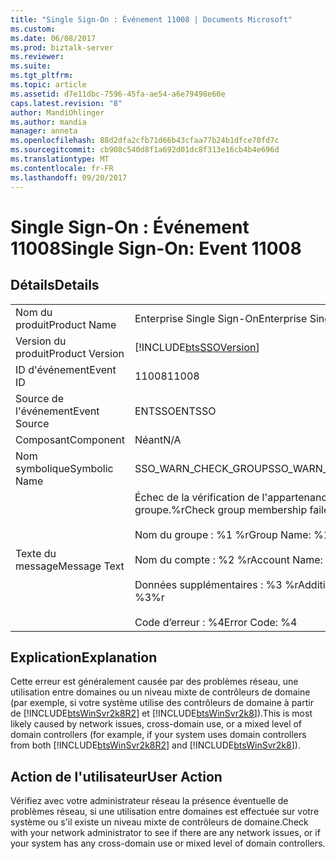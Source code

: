 ```yaml
---
title: "Single Sign-On : Événement 11008 | Documents Microsoft"
ms.custom: 
ms.date: 06/08/2017
ms.prod: biztalk-server
ms.reviewer: 
ms.suite: 
ms.tgt_pltfrm: 
ms.topic: article
ms.assetid: d7e11dbc-7596-45fa-ae54-a6e79498e60e
caps.latest.revision: "8"
author: MandiOhlinger
ms.author: mandia
manager: anneta
ms.openlocfilehash: 88d2dfa2cfb71d66b43cfaa77b24b1dfce70fd7c
ms.sourcegitcommit: cb908c540d8f1a692d01dc8f313e16cb4b4e696d
ms.translationtype: MT
ms.contentlocale: fr-FR
ms.lasthandoff: 09/20/2017
---
```

# <a name="single-sign-on-event-11008"></a><span data-ttu-id="11dfa-102">Single Sign-On : Événement 11008</span><span class="sxs-lookup"><span data-stu-id="11dfa-102">Single Sign-On: Event 11008</span></span>
## <a name="details"></a><span data-ttu-id="11dfa-103">Détails</span><span class="sxs-lookup"><span data-stu-id="11dfa-103">Details</span></span>  
  
|||  
|-|-|  
|<span data-ttu-id="11dfa-104">Nom du produit</span><span class="sxs-lookup"><span data-stu-id="11dfa-104">Product Name</span></span>|<span data-ttu-id="11dfa-105">Enterprise Single Sign-On</span><span class="sxs-lookup"><span data-stu-id="11dfa-105">Enterprise Single Sign-On</span></span>|  
|<span data-ttu-id="11dfa-106">Version du produit</span><span class="sxs-lookup"><span data-stu-id="11dfa-106">Product Version</span></span>|[!INCLUDE[btsSSOVersion](../includes/btsssoversion-md.md)]|  
|<span data-ttu-id="11dfa-107">ID d'événement</span><span class="sxs-lookup"><span data-stu-id="11dfa-107">Event ID</span></span>|<span data-ttu-id="11dfa-108">11008</span><span class="sxs-lookup"><span data-stu-id="11dfa-108">11008</span></span>|  
|<span data-ttu-id="11dfa-109">Source de l'événement</span><span class="sxs-lookup"><span data-stu-id="11dfa-109">Event Source</span></span>|<span data-ttu-id="11dfa-110">ENTSSO</span><span class="sxs-lookup"><span data-stu-id="11dfa-110">ENTSSO</span></span>|  
|<span data-ttu-id="11dfa-111">Composant</span><span class="sxs-lookup"><span data-stu-id="11dfa-111">Component</span></span>|<span data-ttu-id="11dfa-112">Néant</span><span class="sxs-lookup"><span data-stu-id="11dfa-112">N/A</span></span>|  
|<span data-ttu-id="11dfa-113">Nom symbolique</span><span class="sxs-lookup"><span data-stu-id="11dfa-113">Symbolic Name</span></span>|<span data-ttu-id="11dfa-114">SSO_WARN_CHECK_GROUP</span><span class="sxs-lookup"><span data-stu-id="11dfa-114">SSO_WARN_CHECK_GROUP</span></span>|  
|<span data-ttu-id="11dfa-115">Texte du message</span><span class="sxs-lookup"><span data-stu-id="11dfa-115">Message Text</span></span>|<span data-ttu-id="11dfa-116">Échec de la vérification de l'appartenance à un groupe.%r</span><span class="sxs-lookup"><span data-stu-id="11dfa-116">Check group membership failed.%r</span></span><br /><br /> <span data-ttu-id="11dfa-117">Nom du groupe : %1 %r</span><span class="sxs-lookup"><span data-stu-id="11dfa-117">Group Name: %1%r</span></span><br /><br /> <span data-ttu-id="11dfa-118">Nom du compte : %2 %r</span><span class="sxs-lookup"><span data-stu-id="11dfa-118">Account Name: %2%r</span></span><br /><br /> <span data-ttu-id="11dfa-119">Données supplémentaires : %3 %r</span><span class="sxs-lookup"><span data-stu-id="11dfa-119">Additional Data: %3%r</span></span><br /><br /> <span data-ttu-id="11dfa-120">Code d’erreur : %4</span><span class="sxs-lookup"><span data-stu-id="11dfa-120">Error Code: %4</span></span>|  
  
## <a name="explanation"></a><span data-ttu-id="11dfa-121">Explication</span><span class="sxs-lookup"><span data-stu-id="11dfa-121">Explanation</span></span>  
 <span data-ttu-id="11dfa-122">Cette erreur est généralement causée par des problèmes réseau, une utilisation entre domaines ou un niveau mixte de contrôleurs de domaine (par exemple, si votre système utilise des contrôleurs de domaine à partir de [!INCLUDE[btsWinSvr2k8R2](../includes/btswinsvr2k8r2-md.md)] et [!INCLUDE[btsWinSvr2k8](../includes/btswinsvr2k8-md.md)]).</span><span class="sxs-lookup"><span data-stu-id="11dfa-122">This is most likely caused by network issues, cross-domain use, or a mixed level of domain controllers (for example, if your system uses domain controllers from both [!INCLUDE[btsWinSvr2k8R2](../includes/btswinsvr2k8r2-md.md)] and [!INCLUDE[btsWinSvr2k8](../includes/btswinsvr2k8-md.md)]).</span></span>  
  
## <a name="user-action"></a><span data-ttu-id="11dfa-123">Action de l'utilisateur</span><span class="sxs-lookup"><span data-stu-id="11dfa-123">User Action</span></span>  
 <span data-ttu-id="11dfa-124">Vérifiez avec votre administrateur réseau la présence éventuelle de problèmes réseau, si une utilisation entre domaines est effectuée sur votre système ou s'il existe un niveau mixte de contrôleurs de domaine.</span><span class="sxs-lookup"><span data-stu-id="11dfa-124">Check with your network administrator to see if there are any network issues, or if your system has any cross-domain use or mixed level of domain controllers.</span></span>